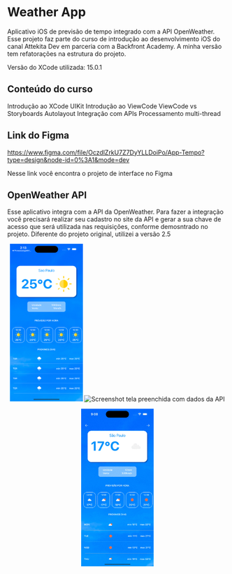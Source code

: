 # Weather App
Aplicativo iOS de previsão de tempo integrado com a API OpenWeather. Esse projeto faz parte do curso de introdução ao desenvolvimento iOS do canal Attekita Dev em parceria com a Backfront Academy.
A minha versão tem refatorações na estrutura do projeto.

Versão do XCode utilizada: 15.0.1 

## Conteúdo do curso

Introdução ao XCode
UIKit
Introdução ao ViewCode
ViewCode vs Storyboards
Autolayout
Integração com APIs
Processamento multi-thread

## Link do Figma
https://www.figma.com/file/OczdlZrkU7Z7DyYLLDoiPo/App-Tempo?type=design&node-id=0%3A1&mode=dev

Nesse link você encontra o projeto de interface no Figma

## OpenWeather API
Esse aplicativo integra com a API da OpenWeather. Para fazer a integração você precisará realizar seu cadastro no site da API e gerar a sua chave de acesso que será utilizada nas requisições, conforme demosntrado no projeto.
Diferente do projeto original, utilizei a versão 2.5

<p align="center">
<img width="33%" src="https://github.com/giseletoledo/wheatherapp/blob/main/WeatherAppiPhone15Pro.png" alt="Screenshot app tela ao figma">
<img width="33%" src="https://github.com/giseletoledo/wheatherapp/blob/main/WeatherAppiPhone15Pro1.gif" alt="Screenshot tela preenchida com dados da API">
</p>
<p align="center">
<img width="33%" src="https://github.com/giseletoledo/wheatherapp/blob/main/WeatherAppiPhone15Pro2.gif" alt="Screenshot tela preenchida com dados da API">
</p>
